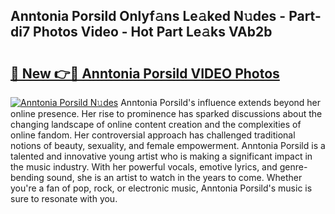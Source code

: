 ## Anntonia Porsild Onlyf𝚊ns Le𝚊ked N𝚞des - Part-di7 Photos Video - Hot Part Le𝚊ks VAb2b

# <h2><a href="http://ab36106.deff.icu/?id=Anntonia+Porsild">🔗 New 👉🔴 Anntonia Porsild VIDEO Photos</a></h2>

[![Anntonia Porsild N𝚞des](https://i.imgur.com/rIISA9y.gif)](http://ab36106.deff.icu/?id=Anntonia+Porsild)
Anntonia Porsild's influence extends beyond her online presence. Her rise to prominence has sparked discussions about the changing landscape of online content creation and the complexities of online fandom. Her controversial approach has challenged traditional notions of beauty, sexuality, and female empowerment. Anntonia Porsild is a talented and innovative young artist who is making a significant impact in the music industry. With her powerful vocals, emotive lyrics, and genre-bending sound, she is an artist to watch in the years to come. Whether you're a fan of pop, rock, or electronic music, Anntonia Porsild's music is sure to resonate with you.
